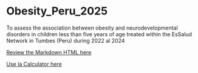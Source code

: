 # Obesity_Peru_2025
To assess the association between obesity and neurodevelopmental disorders in children less than five years of age treated within the EsSalud Network in Tumbes (Peru) during 2022 al 2024

[Review the Markdown HTML here](https://murillo22.github.io/Obesity_Peru_2025/Code.html)

[Use la Calculator here]()
